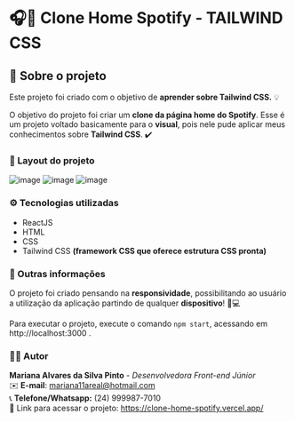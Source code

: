 # 🎧💚 Clone Home Spotify - TAILWIND CSS

## 📃 Sobre o projeto

Este projeto foi criado com o objetivo de **aprender sobre Tailwind CSS.** 💡

O objetivo do projeto foi criar um **clone da página home do Spotify**. Esse é um projeto voltado basicamente para o **visual**, pois nele pude aplicar meus conhecimentos sobre **Tailwind CSS**. ✔️

### 🌟 Layout do projeto

![image](https://user-images.githubusercontent.com/56731050/162646109-d83eb7e2-8831-40ed-9251-1283263bd17b.png)
![image](https://user-images.githubusercontent.com/56731050/162645799-fc233e12-49d9-48ad-8236-ac5b98cf16b6.png)
![image](https://user-images.githubusercontent.com/56731050/162645816-6a5459aa-00eb-4175-bb72-0387c62a3d53.png)

### ⚙️ Tecnologias utilizadas

- ReactJS
- HTML
- CSS
- Tailwind CSS **(framework CSS que oferece estrutura CSS pronta)**

### 🔎 Outras informações

O projeto foi criado pensando na **responsividade**, possibilitando ao usuário a utilização da aplicação partindo de qualquer **dispositivo**! 📱💻

Para executar o projeto, execute o comando `npm start`, acessando em http://localhost:3000 .

### 🙋‍♀️ Autor

**Mariana Alvares da Silva Pinto** - _Desenvolvedora Front-end Júnior_ </br>
✉️ **E-mail**: mariana11areal@hotmail.com </br>
📞 **Telefone/Whatsapp:** (24) 999987-7010 </br>
📌 Link para acessar o projeto: https://clone-home-spotify.vercel.app/
